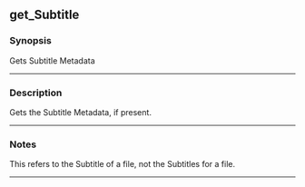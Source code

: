 get_Subtitle
------------

### Synopsis
Gets Subtitle Metadata

---

### Description

Gets the Subtitle Metadata, if present.

---

### Notes
This refers to the Subtitle of a file, not the Subtitles for a file.

---
